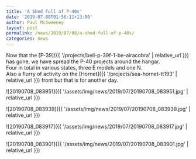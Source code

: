```yaml
---
title: 'A Shed Full of P-40s'
date: '2019-07-08T01:56:11+13:00'
author: Paul McSweeney
layout: post
permalink: /news/2019/07/08/a-shed-full-of-p-40s/
categories: news
---
```


Now that the [P-39]({{ '/projects/bell-p-39f-1-be-airacobra' | relative_url }}) has gone, we have spread the P-40 projects around the hangar.  
Four in total in various states, three E models and one N.  
Also a flurry of activity on the [Hornet]({{ '/projects/sea-hornet-tt193' | relative_url }}) front but that is for another day.

![20190708_083951]({{ '/assets/img/news/2019/07/20190708_083951.jpg' | relative_url }})

![20190708_083939]({{ '/assets/img/news/2019/07/20190708_083939.jpg' | relative_url }})

![20190708_083917]({{ '/assets/img/news/2019/07/20190708_083917.jpg' | relative_url }})

![20190708_083901]({{ '/assets/img/news/2019/07/20190708_083901.jpg' | relative_url }})

